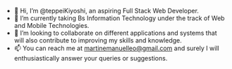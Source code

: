 - 👋 Hi, I’m @teppeiKiyoshi, an aspiring Full Stack Web Developer. 
- 🌱 I’m currently taking Bs Information Technology under the track of Web and Mobile Technologies.
- 💞️ I’m looking to collaborate on different applications and systems that will also contribute to improving my skills and knowledge.
- 📫 You can reach me at martinemanuelleo@gmail.com and surely I will enthusiastically answer your queries or suggestions.

<!---
teppeiKiyoshi/teppeiKiyoshi is a ✨ special ✨ repository because its `README.md` (this file) appears on your GitHub profile.
You can click the Preview link to take a look at your changes.
--->

